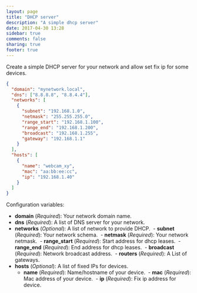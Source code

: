 ```yaml
---
layout: page
title: "DHCP server"
description: "A simple dhcp server"
date: 2017-04-30 13:28
sidebar: true
comments: false
sharing: true
footer: true
---
```


Create a simple DHCP server for your network and allow set fix ip for some devices.

```json
{
  "domain": "mynetwork.local",
  "dns": ["8.8.8.8", "8.8.4.4"],
  "networks": [
    {
      "subnet": "192.168.1.0",
      "netmask": "255.255.255.0",
      "range_start": "192.168.1.100",
      "range_end": "192.168.1.200",
      "broadcast": "192.168.1.255",
      "gateway": "192.168.1.1"
    }
  ],
  "hosts": [
    {
      "name": "webcam_xy",
      "mac": "aa:bb:ee:cc",
      "ip": "192.168.1.40"
    }
  ]
}
```

Configuration variables:

- **domain** (*Required*): Your network domain name.
- **dns** (*Required*): A list of DNS server for your network.
- **networks** (*Optional*): A list of network to provide DHCP.
  - **subnet** (*Required*): Your network schema.
  - **netmask** (*Required*): Your network netmask.
  - **range_start** (*Required*): Start address for dhcp leases.
  - **range_end** (*Required*): End address for dhcp leases.
  - **broadcast** (*Required*): Network broadcast address.
  - **routers** (*Required*): A List of gateways.
- **hosts** (*Optional*): A list of fixed IPs for devices.
  - **name** (*Required*): Name/hostname of your device.
  - **mac** (*Required*): Mac address of your device.
  - **ip** (*Required*): Fix ip address for device.
